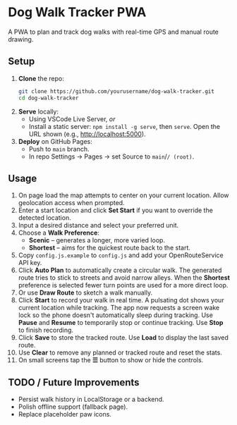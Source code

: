 # Dog Walk Tracker PWA

A PWA to plan and track dog walks with real-time GPS and manual route drawing.

## Setup

1. **Clone** the repo:
   ```bash
   git clone https://github.com/yourusername/dog-walk-tracker.git
   cd dog-walk-tracker
   ```
2. **Serve** locally:
   * Using VSCode Live Server, *or*
   * Install a static server: `npm install -g serve`, then `serve`.
   Open the URL shown (e.g., [http://localhost:5000](http://localhost:5000)).
3. **Deploy** on GitHub Pages:
   * Push to `main` branch.
   * In repo Settings → Pages → set Source to `main`/`/ (root)`.

## Usage

1. On page load the map attempts to center on your current location.
   Allow geolocation access when prompted.
2. Enter a start location and click **Set Start** if you want to override the
   detected location.
3. Input a desired distance and select your preferred unit.
4. Choose a **Walk Preference**:
   * **Scenic** – generates a longer, more varied loop.
   * **Shortest** – aims for the quickest route back to the start.
5. Copy `config.js.example` to `config.js` and add your OpenRouteService API key.
6. Click **Auto Plan** to automatically create a circular walk. The
   generated route tries to stick to streets and avoid narrow alleys. When the
   **Shortest** preference is selected fewer turn points are used for a more
   direct loop.
7. Or use **Draw Route** to sketch a walk manually.
8. Click **Start** to record your walk in real time. A pulsating dot shows your current location while tracking. The app now requests a screen wake lock so the phone doesn't automatically sleep during tracking. Use **Pause** and **Resume** to temporarily stop or continue tracking. Use **Stop** to finish recording.
9. Click **Save** to store the tracked route. Use **Load** to display the last saved route.
10. Use **Clear** to remove any planned or tracked route and reset the stats.
11. On small screens tap the **☰** button to show or hide the controls.

## TODO / Future Improvements

* Persist walk history in LocalStorage or a backend.
* Polish offline support (fallback page).
* Replace placeholder paw icons.
